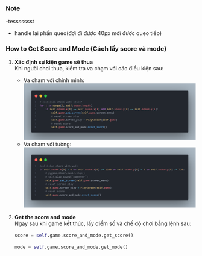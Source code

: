 <!-- Note -->
### Note
-tessssssst
- handle lại phần quẹo(đợi đi được 40px mới được quẹo tiếp)

<!-- How to get score and mode (Cách lấy score và mode) -->
### How to Get Score and Mode (Cách lấy score và mode)
1. **Xác định sự kiện game sẽ thua**  
   Khi người chơi thua, kiểm tra va chạm với các điều kiện sau:
   - Va chạm với chính mình:
     ![Collision check with itself](readme_source/collision%20check%20with%20itself.png)
   - Va chạm với tường:
     ![Collision check with wall](readme_source/collision%20check%20with%20wall.png)

2. **Get the score and mode**  
   Ngay sau khi game kết thúc, lấy điểm số và chế độ chơi bằng lệnh sau:
   ```python
   score = self.game.score_and_mode.get_score()
   ```
   ```python
   mode = self.game.score_and_mode.get_mode()
   ```

